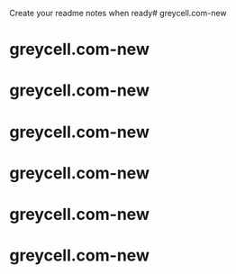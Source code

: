 Create your readme notes when ready# greycell.com-new
# greycell.com-new
# greycell.com-new
# greycell.com-new
# greycell.com-new
# greycell.com-new
# greycell.com-new
